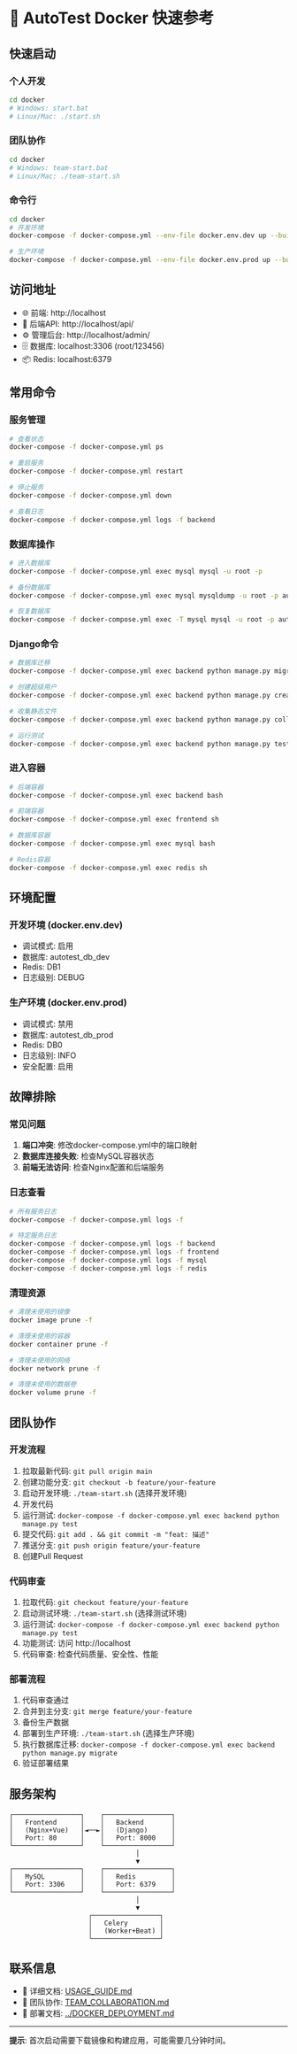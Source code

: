 # 🚀 AutoTest Docker 快速参考

## 快速启动

### 个人开发
```bash
cd docker
# Windows: start.bat
# Linux/Mac: ./start.sh
```

### 团队协作
```bash
cd docker
# Windows: team-start.bat
# Linux/Mac: ./team-start.sh
```

### 命令行
```bash
cd docker
# 开发环境
docker-compose -f docker-compose.yml --env-file docker.env.dev up --build -d

# 生产环境
docker-compose -f docker-compose.yml --env-file docker.env.prod up --build -d
```

## 访问地址

- 🌐 前端: http://localhost
- 🔧 后端API: http://localhost/api/
- ⚙️ 管理后台: http://localhost/admin/
- 🗄️ 数据库: localhost:3306 (root/123456)
- 📦 Redis: localhost:6379

## 常用命令

### 服务管理
```bash
# 查看状态
docker-compose -f docker-compose.yml ps

# 重启服务
docker-compose -f docker-compose.yml restart

# 停止服务
docker-compose -f docker-compose.yml down

# 查看日志
docker-compose -f docker-compose.yml logs -f backend
```

### 数据库操作
```bash
# 进入数据库
docker-compose -f docker-compose.yml exec mysql mysql -u root -p

# 备份数据库
docker-compose -f docker-compose.yml exec mysql mysqldump -u root -p autotest_db > backup.sql

# 恢复数据库
docker-compose -f docker-compose.yml exec -T mysql mysql -u root -p autotest_db < backup.sql
```

### Django命令
```bash
# 数据库迁移
docker-compose -f docker-compose.yml exec backend python manage.py migrate

# 创建超级用户
docker-compose -f docker-compose.yml exec backend python manage.py createsuperuser

# 收集静态文件
docker-compose -f docker-compose.yml exec backend python manage.py collectstatic

# 运行测试
docker-compose -f docker-compose.yml exec backend python manage.py test
```

### 进入容器
```bash
# 后端容器
docker-compose -f docker-compose.yml exec backend bash

# 前端容器
docker-compose -f docker-compose.yml exec frontend sh

# 数据库容器
docker-compose -f docker-compose.yml exec mysql bash

# Redis容器
docker-compose -f docker-compose.yml exec redis sh
```

## 环境配置

### 开发环境 (docker.env.dev)
- 调试模式: 启用
- 数据库: autotest_db_dev
- Redis: DB1
- 日志级别: DEBUG

### 生产环境 (docker.env.prod)
- 调试模式: 禁用
- 数据库: autotest_db_prod
- Redis: DB0
- 日志级别: INFO
- 安全配置: 启用

## 故障排除

### 常见问题
1. **端口冲突**: 修改docker-compose.yml中的端口映射
2. **数据库连接失败**: 检查MySQL容器状态
3. **前端无法访问**: 检查Nginx配置和后端服务

### 日志查看
```bash
# 所有服务日志
docker-compose -f docker-compose.yml logs -f

# 特定服务日志
docker-compose -f docker-compose.yml logs -f backend
docker-compose -f docker-compose.yml logs -f frontend
docker-compose -f docker-compose.yml logs -f mysql
docker-compose -f docker-compose.yml logs -f redis
```

### 清理资源
```bash
# 清理未使用的镜像
docker image prune -f

# 清理未使用的容器
docker container prune -f

# 清理未使用的网络
docker network prune -f

# 清理未使用的数据卷
docker volume prune -f
```

## 团队协作

### 开发流程
1. 拉取最新代码: `git pull origin main`
2. 创建功能分支: `git checkout -b feature/your-feature`
3. 启动开发环境: `./team-start.sh` (选择开发环境)
4. 开发代码
5. 运行测试: `docker-compose -f docker-compose.yml exec backend python manage.py test`
6. 提交代码: `git add . && git commit -m "feat: 描述"`
7. 推送分支: `git push origin feature/your-feature`
8. 创建Pull Request

### 代码审查
1. 拉取代码: `git checkout feature/your-feature`
2. 启动测试环境: `./team-start.sh` (选择测试环境)
3. 运行测试: `docker-compose -f docker-compose.yml exec backend python manage.py test`
4. 功能测试: 访问 http://localhost
5. 代码审查: 检查代码质量、安全性、性能

### 部署流程
1. 代码审查通过
2. 合并到主分支: `git merge feature/your-feature`
3. 备份生产数据
4. 部署到生产环境: `./team-start.sh` (选择生产环境)
5. 执行数据库迁移: `docker-compose -f docker-compose.yml exec backend python manage.py migrate`
6. 验证部署结果

## 服务架构

```
┌─────────────────┐    ┌─────────────────┐
│   Frontend      │    │   Backend       │
│   (Nginx+Vue)   │◄──►│   (Django)      │
│   Port: 80      │    │   Port: 8000    │
└─────────────────┘    └─────────────────┘
                                │
                                ▼
┌─────────────────┐    ┌─────────────────┐
│   MySQL         │    │   Redis         │
│   Port: 3306    │    │   Port: 6379    │
└─────────────────┘    └─────────────────┘
                                │
                                ▼
                    ┌─────────────────┐
                    │   Celery        │
                    │   (Worker+Beat) │
                    └─────────────────┘
```

## 联系信息

- 📖 详细文档: [USAGE_GUIDE.md](USAGE_GUIDE.md)
- 👥 团队协作: [TEAM_COLLABORATION.md](TEAM_COLLABORATION.md)
- 🚀 部署文档: [../DOCKER_DEPLOYMENT.md](../DOCKER_DEPLOYMENT.md)

---

**提示**: 首次启动需要下载镜像和构建应用，可能需要几分钟时间。
